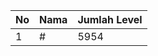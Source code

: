 | No | Nama            | Jumlah Level |
|----|-----------------|--------------|
| 1  | #    |    5954        |
